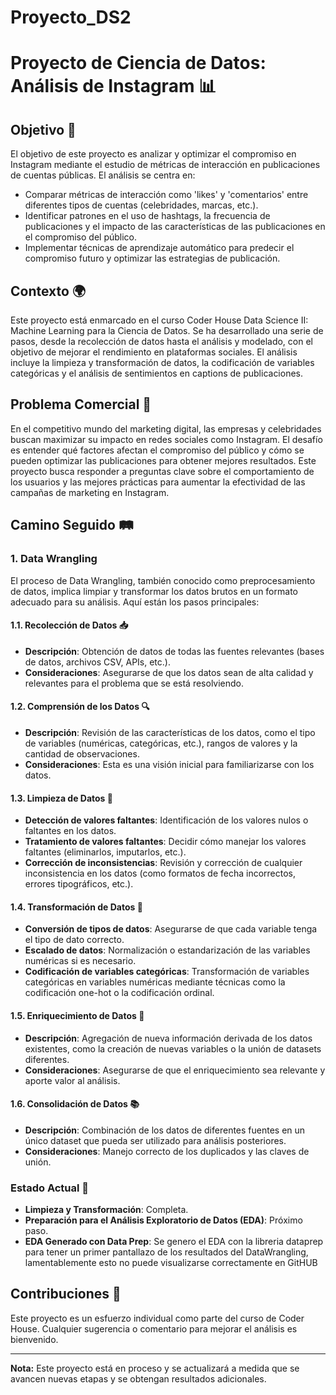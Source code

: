 # Proyecto_DS2

# Proyecto de Ciencia de Datos: Análisis de Instagram 📊

## Objetivo 🎯

El objetivo de este proyecto es analizar y optimizar el compromiso en Instagram mediante el estudio de métricas de interacción en publicaciones de cuentas públicas. El análisis se centra en:

- Comparar métricas de interacción como 'likes' y 'comentarios' entre diferentes tipos de cuentas (celebridades, marcas, etc.).
- Identificar patrones en el uso de hashtags, la frecuencia de publicaciones y el impacto de las características de las publicaciones en el compromiso del público.
- Implementar técnicas de aprendizaje automático para predecir el compromiso futuro y optimizar las estrategias de publicación.

## Contexto 🌍

Este proyecto está enmarcado en el curso Coder House Data Science II: Machine Learning para la Ciencia de Datos. Se ha desarrollado una serie de pasos, desde la recolección de datos hasta el análisis y modelado, con el objetivo de mejorar el rendimiento en plataformas sociales. El análisis incluye la limpieza y transformación de datos, la codificación de variables categóricas y el análisis de sentimientos en captions de publicaciones.

## Problema Comercial 💼

En el competitivo mundo del marketing digital, las empresas y celebridades buscan maximizar su impacto en redes sociales como Instagram. El desafío es entender qué factores afectan el compromiso del público y cómo se pueden optimizar las publicaciones para obtener mejores resultados. Este proyecto busca responder a preguntas clave sobre el comportamiento de los usuarios y las mejores prácticas para aumentar la efectividad de las campañas de marketing en Instagram.

## Camino Seguido 🛤️

### 1. Data Wrangling

El proceso de Data Wrangling, también conocido como preprocesamiento de datos, implica limpiar y transformar los datos brutos en un formato adecuado para su análisis. Aquí están los pasos principales:

#### 1.1. Recolección de Datos 📥
- **Descripción**: Obtención de datos de todas las fuentes relevantes (bases de datos, archivos CSV, APIs, etc.).
- **Consideraciones**: Asegurarse de que los datos sean de alta calidad y relevantes para el problema que se está resolviendo.

#### 1.2. Comprensión de los Datos 🔍
- **Descripción**: Revisión de las características de los datos, como el tipo de variables (numéricas, categóricas, etc.), rangos de valores y la cantidad de observaciones.
- **Consideraciones**: Esta es una visión inicial para familiarizarse con los datos.

#### 1.3. Limpieza de Datos 🧹
- **Detección de valores faltantes**: Identificación de los valores nulos o faltantes en los datos.
- **Tratamiento de valores faltantes**: Decidir cómo manejar los valores faltantes (eliminarlos, imputarlos, etc.).
- **Corrección de inconsistencias**: Revisión y corrección de cualquier inconsistencia en los datos (como formatos de fecha incorrectos, errores tipográficos, etc.).

#### 1.4. Transformación de Datos 🔄
- **Conversión de tipos de datos**: Asegurarse de que cada variable tenga el tipo de dato correcto.
- **Escalado de datos**: Normalización o estandarización de las variables numéricas si es necesario.
- **Codificación de variables categóricas**: Transformación de variables categóricas en variables numéricas mediante técnicas como la codificación one-hot o la codificación ordinal.

#### 1.5. Enriquecimiento de Datos 🌟
- **Descripción**: Agregación de nueva información derivada de los datos existentes, como la creación de nuevas variables o la unión de datasets diferentes.
- **Consideraciones**: Asegurarse de que el enriquecimiento sea relevante y aporte valor al análisis.

#### 1.6. Consolidación de Datos 📚
- **Descripción**: Combinación de los datos de diferentes fuentes en un único dataset que pueda ser utilizado para análisis posteriores.
- **Consideraciones**: Manejo correcto de los duplicados y las claves de unión.

### Estado Actual 🚧

- **Limpieza y Transformación**: Completa.
- **Preparación para el Análisis Exploratorio de Datos (EDA)**: Próximo paso.
- **EDA Generado con Data Prep**: Se genero el EDA con la libreria dataprep para tener un primer pantallazo de los resultados del DataWrangling, lamentablemente esto no puede visualizarse correctamente en GitHUB
## Contribuciones 🤝

Este proyecto es un esfuerzo individual como parte del curso de Coder House. Cualquier sugerencia o comentario para mejorar el análisis es bienvenido.



---

**Nota:** Este proyecto está en proceso y se actualizará a medida que se avancen nuevas etapas y se obtengan resultados adicionales.
